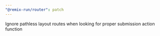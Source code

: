 ```yaml
---
"@remix-run/router": patch
---
```


Ignore pathless layout routes when looking for proper submission action function
